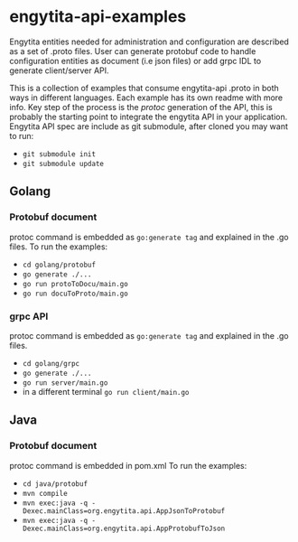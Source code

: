 # engytita-api-examples
Engytita entities needed for administration and configuration are described as a set of .proto files. User can generate protobuf code to handle configuration entities as document (i.e json files) or add grpc IDL to generate client/server API. 

This is a collection of examples that consume engytita-api .proto in both ways in different languages. Each example has its own readme with more info. Key step of the process is the _protoc_ generation of the API, this is probably the starting point to integrate the engytita API in your application.
Engytita API spec are include as git submodule, after cloned you may want to run:
- `git submodule init`
- `git submodule update`

## Golang
### Protobuf document
protoc command is embedded as `go:generate tag` and explained in the .go files.
To run the examples:
- `cd golang/protobuf`
- `go generate ./...`
- `go run protoToDocu/main.go`
- `go run docuToProto/main.go`

### grpc API
protoc command is embedded as `go:generate tag` and explained in the .go files.
- `cd golang/grpc`
- `go generate ./...`
- `go run server/main.go`
- in a different terminal `go run client/main.go`


## Java
### Protobuf document
protoc command is embedded in pom.xml
To run the examples:
- `cd java/protobuf`
- `mvn compile`
- `mvn exec:java -q -Dexec.mainClass=org.engytita.api.AppJsonToProtobuf`
- `mvn exec:java -q -Dexec.mainClass=org.engytita.api.AppProtobufToJson`
  

